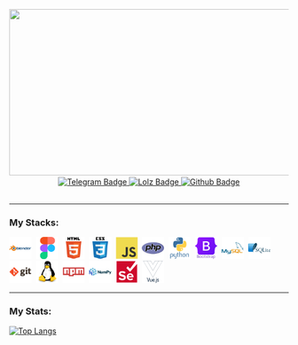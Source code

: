<div align="center">
  <img src="https://media.giphy.com/media/59d1zo8SUSaUU/giphy.gif" width="600" height="300"/>
</div>
<div id="badges" align="center">
  <a href='https://t.me/lll10010010'>
    <img src="https://img.shields.io/badge/telegram-black?logo=telegram&logoColor=white&style=for-the-badge" alt="Telegram Badge"/>
  </a>
  
  <a href='https://zelenka.guru/lll10010010'>
    <img src="https://img.shields.io/badge/lolz-black?logo=lolz&logoColor=white&style=for-the-badge" alt="Lolz Badge"/>
  </a>
  
  <a href='https://github.com/1001001010'>
    <img src="https://img.shields.io/badge/github-black?logo=github&logoColor=white&style=for-the-badge" alt="Github Badge"/>
  </a>
</div>

<div align="center">
  <img src="https://komarev.com/ghpvc/?username=1001001010&style=for-the-badge&color=000000" alt=""/>
</div>

---

### My Stacks:
<div>
  <img src="https://github.com/devicons/devicon/blob/master/icons/blender/blender-original-wordmark.svg" title="blender" alt="blender" width="40" height="40"/>&nbsp;
  <img src="https://github.com/devicons/devicon/blob/master/icons/figma/figma-original.svg" title="figma" alt="figma" width="40" height="40"/>&nbsp;
  <img src="https://github.com/devicons/devicon/blob/master/icons/html5/html5-original-wordmark.svg" title="html5" alt="html5" width="40" height="40"/>&nbsp;
  <img src="https://github.com/devicons/devicon/blob/master/icons/css3/css3-original-wordmark.svg" title="css3" alt="css3" width="40" height="40"/>&nbsp;
  <img src="https://github.com/devicons/devicon/blob/master/icons/javascript/javascript-original.svg" title="javascript" alt="javascript" width="40" height="40"/>&nbsp;
  <img src="https://github.com/devicons/devicon/blob/master/icons/php/php-original.svg" title="php" alt="php" width="40" height="40"/>&nbsp;
  <img src="https://github.com/devicons/devicon/blob/master/icons/python/python-original-wordmark.svg" title="python" alt="python" width="40" height="40"/>&nbsp;
  <img src="https://github.com/devicons/devicon/blob/master/icons/bootstrap/bootstrap-original-wordmark.svg" title="bootstrap" alt="bootstrap" width="40" height="40"/>&nbsp;
  <img src="https://github.com/devicons/devicon/blob/master/icons/mysql/mysql-original-wordmark.svg" title="mysql" alt="mysql" width="40" height="40"/>&nbsp;
  <img src="https://github.com/devicons/devicon/blob/master/icons/sqlite/sqlite-original-wordmark.svg" title="sqlite" alt="sqlite" width="40" height="40"/>&nbsp;
  <img src="https://github.com/devicons/devicon/blob/master/icons/git/git-original-wordmark.svg" title="git" alt="git" width="40" height="40"/>&nbsp;
  <img src="https://github.com/devicons/devicon/blob/master/icons/linux/linux-original.svg" title="linux" alt="linux" width="40" height="40"/>&nbsp;
  <img src="https://github.com/devicons/devicon/blob/master/icons/npm/npm-original-wordmark.svg" title="npm" alt="npm" width="40" height="40"/>&nbsp;
  <img src="https://github.com/devicons/devicon/blob/master/icons/numpy/numpy-original-wordmark.svg" title="numpy" alt="numpy" width="40" height="40"/>&nbsp;
  <img src="https://github.com/devicons/devicon/blob/master/icons/selenium/selenium-original.svg" title="selenium" alt="selenium" width="40" height="40"/>&nbsp;
  <img src="https://github.com/devicons/devicon/blob/master/icons/vuejs/vuejs-line-wordmark.svg" title="vuejs" alt="vuejs" width="40" height="40"/>&nbsp;
</div>

---

### My Stats:

[![Top Langs](https://github-readme-stats.vercel.app/api/top-langs/?username=1001001010&layout=compact&theme=vision-friendly-dark)](https://github.com/anuraghazra/github-readme-stats)

